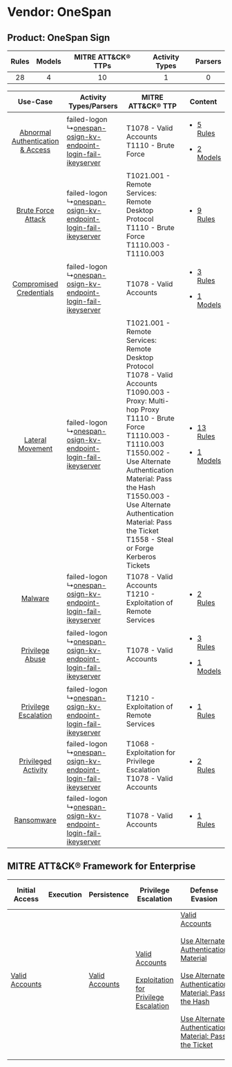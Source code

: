 Vendor: OneSpan
===============
Product: OneSpan Sign
---------------------
| Rules | Models | MITRE ATT&CK® TTPs | Activity Types | Parsers |
|:-----:|:------:|:------------------:|:--------------:|:-------:|
|  28   |   4    |         10         |       1        |    0    |

|    Use-Case    | Activity Types/Parsers    | MITRE ATT&CK® TTP    | Content    |
|:----:| ---- | ---- | ---- |
| [Abnormal Authentication & Access](../../../UseCases/uc_abnormal_authentication_&_access.md) |  failed-logon<br> ↳[onespan-osign-kv-endpoint-login-fail-ikeyserver](Ps/pC_onespanosignkvendpointloginfailikeyserver.md)<br> | T1078 - Valid Accounts<br>T1110 - Brute Force<br>    | [<ul><li>5 Rules</li></ul><ul><li>2 Models</li></ul>](RM/r_m_onespan_onespan_sign_Abnormal_Authentication_&_Access.md) |
|    [Brute Force Attack](../../../UseCases/uc_brute_force_attack.md)    |  failed-logon<br> ↳[onespan-osign-kv-endpoint-login-fail-ikeyserver](Ps/pC_onespanosignkvendpointloginfailikeyserver.md)<br> | T1021.001 - Remote Services: Remote Desktop Protocol<br>T1110 - Brute Force<br>T1110.003 - T1110.003<br>    | [<ul><li>9 Rules</li></ul>](RM/r_m_onespan_onespan_sign_Brute_Force_Attack.md)    |
|          [Compromised Credentials](../../../UseCases/uc_compromised_credentials.md)          |  failed-logon<br> ↳[onespan-osign-kv-endpoint-login-fail-ikeyserver](Ps/pC_onespanosignkvendpointloginfailikeyserver.md)<br> | T1078 - Valid Accounts<br>    | [<ul><li>3 Rules</li></ul><ul><li>1 Models</li></ul>](RM/r_m_onespan_onespan_sign_Compromised_Credentials.md)          |
|    [Lateral Movement](../../../UseCases/uc_lateral_movement.md)    |  failed-logon<br> ↳[onespan-osign-kv-endpoint-login-fail-ikeyserver](Ps/pC_onespanosignkvendpointloginfailikeyserver.md)<br> | T1021.001 - Remote Services: Remote Desktop Protocol<br>T1078 - Valid Accounts<br>T1090.003 - Proxy: Multi-hop Proxy<br>T1110 - Brute Force<br>T1110.003 - T1110.003<br>T1550.002 - Use Alternate Authentication Material: Pass the Hash<br>T1550.003 - Use Alternate Authentication Material: Pass the Ticket<br>T1558 - Steal or Forge Kerberos Tickets<br> | [<ul><li>13 Rules</li></ul><ul><li>1 Models</li></ul>](RM/r_m_onespan_onespan_sign_Lateral_Movement.md)    |
|    [Malware](../../../UseCases/uc_malware.md)    |  failed-logon<br> ↳[onespan-osign-kv-endpoint-login-fail-ikeyserver](Ps/pC_onespanosignkvendpointloginfailikeyserver.md)<br> | T1078 - Valid Accounts<br>T1210 - Exploitation of Remote Services<br>    | [<ul><li>2 Rules</li></ul>](RM/r_m_onespan_onespan_sign_Malware.md)    |
|    [Privilege Abuse](../../../UseCases/uc_privilege_abuse.md)    |  failed-logon<br> ↳[onespan-osign-kv-endpoint-login-fail-ikeyserver](Ps/pC_onespanosignkvendpointloginfailikeyserver.md)<br> | T1078 - Valid Accounts<br>    | [<ul><li>3 Rules</li></ul><ul><li>1 Models</li></ul>](RM/r_m_onespan_onespan_sign_Privilege_Abuse.md)    |
|    [Privilege Escalation](../../../UseCases/uc_privilege_escalation.md)    |  failed-logon<br> ↳[onespan-osign-kv-endpoint-login-fail-ikeyserver](Ps/pC_onespanosignkvendpointloginfailikeyserver.md)<br> | T1210 - Exploitation of Remote Services<br>    | [<ul><li>1 Rules</li></ul>](RM/r_m_onespan_onespan_sign_Privilege_Escalation.md)    |
|    [Privileged Activity](../../../UseCases/uc_privileged_activity.md)    |  failed-logon<br> ↳[onespan-osign-kv-endpoint-login-fail-ikeyserver](Ps/pC_onespanosignkvendpointloginfailikeyserver.md)<br> | T1068 - Exploitation for Privilege Escalation<br>T1078 - Valid Accounts<br>    | [<ul><li>2 Rules</li></ul>](RM/r_m_onespan_onespan_sign_Privileged_Activity.md)    |
|    [Ransomware](../../../UseCases/uc_ransomware.md)    |  failed-logon<br> ↳[onespan-osign-kv-endpoint-login-fail-ikeyserver](Ps/pC_onespanosignkvendpointloginfailikeyserver.md)<br> | T1078 - Valid Accounts<br>    | [<ul><li>1 Rules</li></ul>](RM/r_m_onespan_onespan_sign_Ransomware.md)    |

MITRE ATT&CK® Framework for Enterprise
--------------------------------------
| Initial Access                                                      | Execution | Persistence                                                         | Privilege Escalation                                                                                                                                          | Defense Evasion                                                                                                                                                                                                                                                                                                                                                                           | Credential Access                                                                                                                                    | Discovery | Lateral Movement                                                                                                                                                                                                                                                                                                                                    | Collection | Command and Control                                                                                                                       | Exfiltration | Impact |
| ------------------------------------------------------------------- | --------- | ------------------------------------------------------------------- | ------------------------------------------------------------------------------------------------------------------------------------------------------------- | ----------------------------------------------------------------------------------------------------------------------------------------------------------------------------------------------------------------------------------------------------------------------------------------------------------------------------------------------------------------------------------------- | ---------------------------------------------------------------------------------------------------------------------------------------------------- | --------- | --------------------------------------------------------------------------------------------------------------------------------------------------------------------------------------------------------------------------------------------------------------------------------------------------------------------------------------------------- | ---------- | ----------------------------------------------------------------------------------------------------------------------------------------- | ------------ | ------ |
| [Valid Accounts](https://attack.mitre.org/techniques/T1078)<br><br> |           | [Valid Accounts](https://attack.mitre.org/techniques/T1078)<br><br> | [Valid Accounts](https://attack.mitre.org/techniques/T1078)<br><br>[Exploitation for Privilege Escalation](https://attack.mitre.org/techniques/T1068)<br><br> | [Valid Accounts](https://attack.mitre.org/techniques/T1078)<br><br>[Use Alternate Authentication Material](https://attack.mitre.org/techniques/T1550)<br><br>[Use Alternate Authentication Material: Pass the Hash](https://attack.mitre.org/techniques/T1550/002)<br><br>[Use Alternate Authentication Material: Pass the Ticket](https://attack.mitre.org/techniques/T1550/003)<br><br> | [Brute Force](https://attack.mitre.org/techniques/T1110)<br><br>[Steal or Forge Kerberos Tickets](https://attack.mitre.org/techniques/T1558)<br><br> |           | [Exploitation of Remote Services](https://attack.mitre.org/techniques/T1210)<br><br>[Remote Services](https://attack.mitre.org/techniques/T1021)<br><br>[Use Alternate Authentication Material](https://attack.mitre.org/techniques/T1550)<br><br>[Remote Services: Remote Desktop Protocol](https://attack.mitre.org/techniques/T1021/001)<br><br> |            | [Proxy: Multi-hop Proxy](https://attack.mitre.org/techniques/T1090/003)<br><br>[Proxy](https://attack.mitre.org/techniques/T1090)<br><br> |              |        |